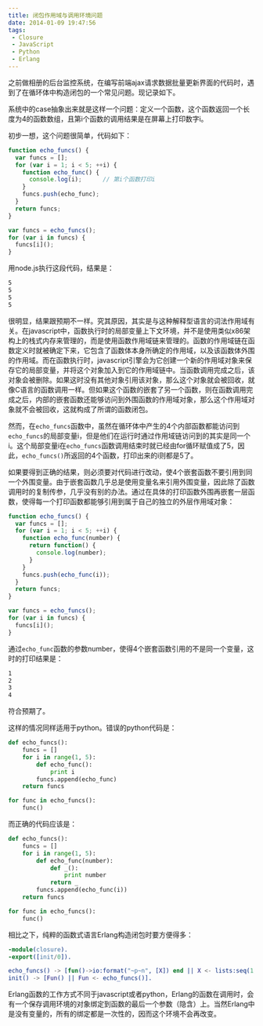 ```yaml
---
title: 闭包作用域与调用环境问题
date: 2014-01-09 19:47:56
tags:
 - Closure
 - JavaScript
 - Python
 - Erlang
---
```


之前做相册的后台监控系统，在编写前端ajax请求数据批量更新界面的代码时，遇到了在循环体中构造闭包的一个常见问题。现记录如下。

系统中的case抽象出来就是这样一个问题：定义一个函数，这个函数返回一个长度为4的函数数组，且第i个函数的调用结果是在屏幕上打印数字i。

初步一想，这个问题很简单，代码如下：

```javascript
function echo_funcs() {
  var funcs = []; 
  for (var i = 1; i < 5; ++i) {
    function echo_func() {
      console.log(i);      // 第i个函数打印i
    }   
    funcs.push(echo_func);
  }
  return funcs;
}

var funcs = echo_funcs();
for (var i in funcs) {
  funcs[i]();
}
```

用node.js执行这段代码，结果是：

```bash
5
5
5
5
```

很明显，结果跟预期不一样。究其原因，其实是与这种解释型语言的词法作用域有关。在javascript中，函数执行时的局部变量上下文环境，并不是使用类似x86架构上的栈式内存来管理的，而是使用函数作用域链来管理的。函数的作用域链在函数定义时就被确定下来，它包含了函数体本身所确定的作用域，以及该函数体外围的作用域。而在函数执行时，javascript引擎会为它创建一个新的作用域对象来保存它的局部变量，并将这个对象加入到它的作用域链中。当函数调用完成之后，该对象会被删除。如果这时没有其他对象引用该对象，那么这个对象就会被回收，就像C语言的函数调用一样。但如果这个函数的嵌套了另一个函数，则在函数调用完成之后，内部的嵌套函数还能够访问到外围函数的作用域对象，那么这个作用域对象就不会被回收，这就构成了所谓的函数闭包。

然而，在`echo_funcs`函数中，虽然在循环体中产生的4个内部函数都能访问到`echo_funcs`的局部变量i，但是他们在运行时通过作用域链访问到的其实是同一个i。这个局部变量i在`echo_funcs`函数调用结束时就已经由for循环赋值成了5，因此，`echo_funcs()`所返回的4个函数，打印出来的i则都是5了。

如果要得到正确的结果，则必须要对代码进行改动，使4个嵌套函数不要引用到同一个外围变量。由于嵌套函数几乎总是使用变量名来引用外围变量，因此除了函数调用时的复制传参，几乎没有别的办法。通过在具体的打印函数外围再嵌套一层函数，使得每一个打印函数都能够引用到属于自己的独立的外层作用域对象：

```javascript
function echo_funcs() {
  var funcs = []; 
  for (var i = 1; i < 5; ++i) {
    function echo_func(number) {
      return function() {
        console.log(number);
      }   
    }   
    funcs.push(echo_func(i));
  }
  return funcs;
}

var funcs = echo_funcs();
for (var i in funcs) {
  funcs[i]();
}
```

通过`echo_func`函数的参数number，使得4个嵌套函数引用的不是同一个变量，这时的打印结果是：

```bash
1
2
3
4
```

符合预期了。

这样的情况同样适用于python。错误的python代码是：

```python
def echo_funcs():
    funcs = []
    for i in range(1, 5): 
        def echo_func():
            print i
        funcs.append(echo_func)
    return funcs

for func in echo_funcs():
    func()
```

而正确的代码应该是：

```python
def echo_funcs():
    funcs = []
    for i in range(1, 5): 
        def echo_func(number):
            def _():
                print number
            return _
        funcs.append(echo_func(i))
    return funcs

for func in echo_funcs():
    func()
```

相比之下，纯粹的函数式语言Erlang构造闭包时要方便得多：

```erlang
-module(closure).
-export([init/0]).

echo_funcs() -> [fun()->io:format("~p~n", [X]) end || X <- lists:seq(1, 4)].
init() -> [Fun() || Fun <- echo_funcs()].
```

Erlang函数的工作方式不同于javascript或者python，Erlang的函数在调用时，会有一个保存调用环境的对象绑定到函数的最后一个参数（隐含）上。当然Erlang中是没有变量的，所有的绑定都是一次性的，因而这个环境不会再改变。

